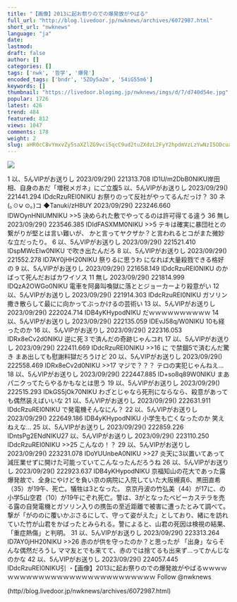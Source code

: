 ```yaml
---
title: "【画像】2013に起お祭りのでの爆発故がやばる"
full_url: "http://blog.livedoor.jp/nwknews/archives/6072987.html"
short_url: "nwknews"
language: "ja"
date: 
lastmod: 
draft: false
author: []
categories: []
tags: ['nwk', '哲学', '爆発']
encoded_tags: ['bndr', '5ZOy5a2m', '54iG55m6']
keywords: []
thumbnail: "https://livedoor.blogimg.jp/nwknews/imgs/d/7/d740d54e.jpg"
popular: 1726
latest: 426
trend: 484
featured: 812
views: 1047
comments: 178
weight: 2
slug: aHR0cC8vYmxvZy5saXZlZG9vci5qcC9ud2tuZXdzL2FyY2hpdmVzLzYwNzI5ODcuaHRtbA==
---
```


![](https://livedoor.blogimg.jp/nwknews/imgs/d/7/d740d54e.jpg)

1 以、5んVIPがお送りし 2023/09/29() 221313.708 ID1U/m2DbB0NIKU岸田相、自身のあだ「増税メガネ」にご立腹5 以、5んVIPがお送りし 2023/09/29() 221441.294 IDdcRzuREI0NIKU お祭りのって反社がやってるんだっけ？ 30 ネ(｡☉౪ ⊙｡)コ ◆Tanuki/zH8UY 2023/09/29() 223246.660 IDWOynHNIUMNIKU >>5 決められた敷でやってるのは許可得てる違う 36 無し 2023/09/29() 223546.385 IDIdFASXMM0NIKU >>5 テキは確実に暴団社との繋がりが堅とは言い難いが、 かと言ってヤクザか？と言われるとコがまた微妙な立だったり。 6 以、5んVIPがお送りし 2023/09/29() 221521.410 IDspMWcEIw0NIKU で吹き出たんだろ 8 以、5んVIPがお送りし 2023/09/29() 221552.278 ID7AY0jHH20NIKU 祭りるに思うわ になれば大量殺戮できる格好の 9 以、5んVIPがお送りし 2023/09/29() 221658.149 IDdcRzuREI0NIKU のかばって死んだおばカワイソス 11 無し 2023/09/29() 221814.999 IDQzA2OWGo0NIKU 電車を阿鼻叫喚獄に落ととジョーカーより殺意がい 12 以、5んVIPがお送りし 2023/09/29() 221914.303 IDdcRzuREI0NIKU ガソリン撒き散らして最にに向かってぶっかけるの芸術い 13 以、5んVIPがお送りし 2023/09/29() 222024.714 IDB4yKHypodNIKU だｗｗｗｗｗｗｗｗｗｗ 14 以、5んVIPがお送りし 2023/09/29() 222135.059 IDEvJ58q/W0NIKU 10も経ったのか 16 以、5んVIPがお送りし 2023/09/29() 222316.053 IDRx8eCv2d0NIKU 逆に死３で済んだの奇跡じゃんコれ 17 以、5んVIPがお送りし 2023/09/29() 222411.669 IDdcRzuREI0NIKU >>16 に で禁錮5で済むんだ驚き まあ出しても慰謝料獄だろうけど 20 以、5んVIPがお送りし 2023/09/29() 222558.469 IDRx8eCv2d0NIKU >>17 マジで？？？ テロの実犯じゃんねえ… 18 以、5んVIPがお送りし 2023/09/29() 222447.885 ID+so8q89W0NIKU まあパニクってたらやるかもなとは思う 19 以、5んVIPがお送りし 2023/09/29() 222515.293 IDkGS5jOk70NIKU わざとじゃなら死刑にならなら、殺意があっても偶然装えばいいな 21 以、5んVIPがお送りし 2023/09/29() 222631.911 IDdcRzuREI0NIKU で発電機そんなにん？ 22 以、5んVIPがお送りし 2023/09/29() 222649.186 IDB4yKHypodNIKU 小学生も亡くなったのか 笑えねえな… 25 以、5んVIPがお送りし 2023/09/29() 222859.226 IDntsPg2ENdNIKU27 以、5んVIPがお送りし 2023/09/29() 223110.250 IDdcRzuREI0NIKU >>25 こんなの！？ 29 以、5んVIPがお送りし 2023/09/29() 223231.078 IDoYUUnbeA0NIKU >>27 炎天に3以置いてあって減圧業せずに開けた可能っていてこんなったんだろうね 26 以、5んVIPがお送りし 2023/09/29() 222923.637 IDB4yKHypodNIKU 京福知山の花大であった露爆発故で、全身にやけどを負い京の病院に入院していた大阪槻真6、黒田直希（35）が19午、死亡。犠牲は3となった。 京京丹波の竹弘美（44）が17に、の小学5山空君（10）が19午にぞれ死亡。警は、3がとなったベビーカステラを売る露の自発電機とガソリン入りの携缶の至近距離で被害に遭ったとみて調べて。 撃が「がののに覆いかぶさるにして、守って姿がえた」としており、緒にを訪れていた竹が山君をかばったとみられる。警によると、山君の死因は検視の結果、「重症熱傷」と判明。 31 以、5んVIPがお送りし 2023/09/29() 223313.264 ID7AY0jHH20NIKU >>26 赤のが供を守ったのか？と思ったが 「出身」ならそんな偶然だろうし ママ友とでも来てて、赤のでは捨てるも出来ず…ってかんじなのかな 42 以、5んVIPがお送りし 2023/09/29() 224057.445 IDdcRzuREI0NIKU引 ・【画像】2013に起お祭りのでの爆発故がやばるｗｗｗｗｗｗｗｗｗｗｗｗｗｗｗｗｗｗｗｗｗｗｗｗｗｗｗｗ Follow @nwknews

(http//blog.livedoor.jp/nwknews/archives/6072987.html)
